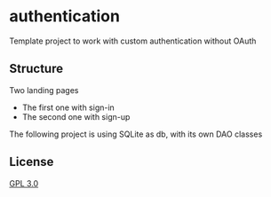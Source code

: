 # authentication

Template project to work with custom authentication without OAuth

## Structure

Two landing pages
* The first one with sign-in
* The second one with sign-up

The following project is using SQLite as db, with its own DAO classes


## License
[GPL 3.0](https://www.gnu.org/licenses/gpl-3.0.html)
